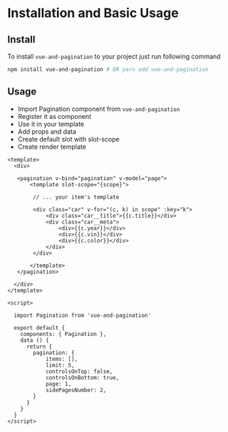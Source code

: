 # Installation and Basic Usage

## Install
To install `vue-and-pagination` to your project just run following command 


```bash
npm install vue-and-pagination # OR yarn add vue-and-pagination
```


## Usage

* Import Pagination component from `vue-and-pagination`
* Register it as component
* Use it in your template
* Add props and data
* Create default slot with slot-scope
* Create render template 

```vue
<template>
  <div>
  
   <pagination v-bind="pagination" v-model="page">
       <template slot-scope="{scope}">
       
        // ... your item's template
        
        <div class="car" v-for="(c, k) in scope" :key="k">
            <div class="car__title">{{c.title}}</div>
            <div class="car__meta">
                <div>{{c.year}}</div>
                <div>{{c.vin}}</div>
                <div>{{c.color}}</div>
            </div>
        </div>   
          
       </template>
   </pagination>
    
  </div>
</template>

<script>

  import Pagination from 'vue-and-pagination'

  export default {
    components: { Pagination },
    data () {
      return {
        pagination: {
            items: [],
            limit: 5,
            controlsOnTop: false,
            controlsOnBottom: true,
            page: 1,
            sidePagesNumber: 2,
        }
      }
    }
  }
</script>
```
